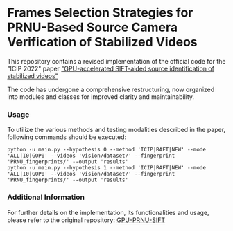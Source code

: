 # Frames Selection Strategies for PRNU-Based Source Camera Verification of Stabilized Videos

This repository contains a revised implementation of the official code for the "ICIP 2022" paper ["GPU-accelerated SIFT-aided source identification of stabilized videos"](https://scholar.google.com/citations?view_op=view_citation&hl=en&user=C0v9f-cAAAAJ&citation_for_view=C0v9f-cAAAAJ:UeHWp8X0CEIC)

The code has undergone a comprehensive restructuring, now organized into modules and classes for improved clarity and maintainability.

### Usage

To utilize the various methods and testing modalities described in the paper, following commands should be executed:

```shell
python -u main.py --hypothesis 0 --method 'ICIP|RAFT|NEW' --mode 'ALL|I0|GOP0' --videos 'vision/dataset/' --fingerprint 'PRNU_fingerprints/' --output 'results'
python -u main.py --hypothesis 1 --method 'ICIP|RAFT|NEW' --mode 'ALL|I0|GOP0' --videos 'vision/dataset/' --fingerprint 'PRNU_fingerprints/' --output 'results'
```

### Additional Information

For further details on the implementation, its functionalities and usage, please refer to the original repository: [GPU-PRNU-SIFT](https://github.com/AMontiB/GPU-PRNU-SIFT)
